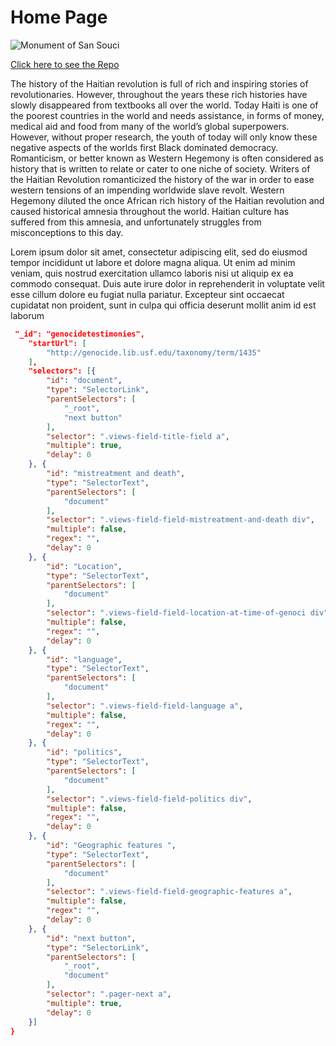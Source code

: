 # Home Page 


![Monument of San Souci](https://www.wmf.org/sites/default/files/styles/project_gallery_full_size/public/projects/gallery/HTI-Palace-2.jpg?itok=uyRS68mM)


[Click here to see the Repo](https://github.com/maryelliott1020/WesternHegemony/tree/master)


The history of the Haitian revolution is full of rich and inspiring stories of revolutionaries. However, throughout the years these rich histories have slowly disappeared from textbooks all over the world. Today Haiti is one of the poorest countries in the world and needs assistance, in forms of money, medical aid and food from many of the world’s global superpowers. However, without proper research, the youth of today will only know these negative aspects of the worlds first Black dominated democracy. Romanticism, or better known as Western Hegemony is often considered as history that is written to relate or cater to one niche of society.  Writers of the Haitian Revolution romanticized the history of the war in order to ease western tensions of an impending worldwide slave revolt. Western Hegemony diluted the once African rich history of the Haitian revolution and caused historical amnesia throughout the world. Haitian culture has suffered from this amnesia, and unfortunately struggles from misconceptions to this day.

Lorem ipsum dolor sit amet, consectetur adipiscing elit, sed do eiusmod tempor incididunt ut labore et dolore magna aliqua. Ut enim ad minim veniam, quis nostrud exercitation ullamco laboris nisi ut aliquip ex ea commodo consequat. Duis aute irure dolor in reprehenderit in voluptate velit esse cillum dolore eu fugiat nulla pariatur. Excepteur sint occaecat cupidatat non proident, sunt in culpa qui officia deserunt mollit anim id est laborum

``` json
 "_id": "genocidetestimonies",
    "startUrl": [
        "http://genocide.lib.usf.edu/taxonomy/term/1435"
    ],
    "selectors": [{
        "id": "document",
        "type": "SelectorLink",
        "parentSelectors": [
            "_root",
            "next button"
        ],
        "selector": ".views-field-title-field a",
        "multiple": true,
        "delay": 0
    }, {
        "id": "mistreatment and death",
        "type": "SelectorText",
        "parentSelectors": [
            "document"
        ],
        "selector": ".views-field-field-mistreatment-and-death div",
        "multiple": false,
        "regex": "",
        "delay": 0
    }, {
        "id": "Location",
        "type": "SelectorText",
        "parentSelectors": [
            "document"
        ],
        "selector": ".views-field-field-location-at-time-of-genoci div",
        "multiple": false,
        "regex": "",
        "delay": 0
    }, {
        "id": "language",
        "type": "SelectorText",
        "parentSelectors": [
            "document"
        ],
        "selector": ".views-field-field-language a",
        "multiple": false,
        "regex": "",
        "delay": 0
    }, {
        "id": "politics",
        "type": "SelectorText",
        "parentSelectors": [
            "document"
        ],
        "selector": ".views-field-field-politics div",
        "multiple": false,
        "regex": "",
        "delay": 0
    }, {
        "id": "Geographic features ",
        "type": "SelectorText",
        "parentSelectors": [
            "document"
        ],
        "selector": ".views-field-field-geographic-features a",
        "multiple": false,
        "regex": "",
        "delay": 0
    }, {
        "id": "next button",
        "type": "SelectorLink",
        "parentSelectors": [
            "_root",
            "document"
        ],
        "selector": ".pager-next a",
        "multiple": true,
        "delay": 0
    }]
}
